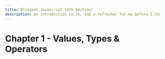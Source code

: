 ```yaml
---
title: Eloquent JavaScript (4th Edition)
description: An introduction to JS, and a refresher for me before I start at Moneytree
---
```


# Chapter 1 - Values, Types & Operators
